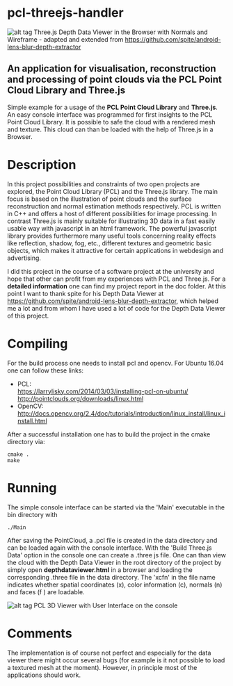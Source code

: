 <!--
  Title: PCL and Three.js Handler  
  Description: An application for visualisation, reconstruction and processing of point clouds via the PCL Point Cloud Library and Three.js
  Author: lukas
  -->

# pcl-threejs-handler

![alt tag](https://cloud.githubusercontent.com/assets/22341762/25317575/7c800580-287b-11e7-9bcb-86c74c3e9ce6.png)
Three.js Depth Data Viewer in the Browser with Normals and Wireframe - adapted and extended from https://github.com/spite/android-lens-blur-depth-extractor

## An application for visualisation, reconstruction and processing of point clouds via the PCL Point Cloud Library and Three.js

Simple example for a usage of the **PCL Point Cloud Library** and **Three.js**. An easy console interface was programmed for first insights to the PCL Point Cloud Library. It is possible to safe the cloud with a rendered mesh and texture. This cloud can than be loaded with the help of Three.js in a Browser.

# Description

In this project possibilities and constraints of two open projects are explored, the Point Cloud Library (PCL) and the Three.js library. The main focus is based on the illustration of point clouds and the surface reconstruction and normal estimation methods respectively. PCL is written in C++ and offers a host of different possibilities for image processing. In contrast Three.js is mainly suitable for illustrating 3D data in a fast easily usable way with javascript in an html framework. The powerful javascript library provides furthermore many useful tools concerning reality effects like reflection, shadow, fog, etc.,
different textures and geometric basic objects, which makes it attractive for certain applications in webdesign and advertising.

I did this project in the course of a software project at the university and hope that other can profit from my experiences with PCL and Three.js. For a **detailed information** one can find my project report in the doc folder. At this point I want to thank spite for his Depth Data Viewer at https://github.com/spite/android-lens-blur-depth-extractor, which helped me a lot and from whom I have used a lot of code for the Depth Data Viewer of this project.

# Compiling

For the build process one needs to install pcl and opencv. For Ubuntu 16.04 one can follow these links:

  - PCL:    
      https://larrylisky.com/2014/03/03/installing-pcl-on-ubuntu/    
      http://pointclouds.org/downloads/linux.html
  - OpenCV:    
      http://docs.opencv.org/2.4/doc/tutorials/introduction/linux_install/linux_install.html

After a successful installation one has to build the project in the cmake directory via:    

    cmake .    
    make

# Running

The simple console interface can be started via the 'Main' executable in the bin directory with   

    ./Main

After saving the PointCloud, a .pcl file is created in the data directory and can be loaded again with the console interface. With the 'Build Three.js Data' option in the console one can create a .three js file. One can than view the cloud with the Depth Data Viewer in the root directory of the project by simply open **depthdataviewer.html** in a browser and loading the corresponding .three file in the data directory. The 'xcfn' in the file name indicates whether spatial coordinates (x), color information (c), normals (n) and faces (f ) are loadable.

![alt tag](https://cloud.githubusercontent.com/assets/22341762/25317596/d4bf5ebc-287b-11e7-9ff3-641867e1afab.png)
PCL 3D Viewer with User Interface on the console

# Comments

The implementation is of course not perfect and especially for the data viewer there might occur several bugs (for example is it not possible to load a textured mesh at the moment). However, in principle most of the applications should work.
